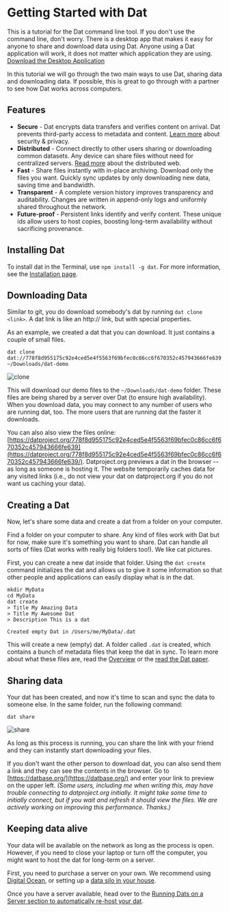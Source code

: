 # Getting Started with Dat

This is a tutorial for the Dat command line tool. If you don't use the command line, don't worry. There is a desktop app that makes it easy for anyone to share and download data using Dat. Anyone using a Dat application will work, it does not matter which application they are using. [Download the Desktop Application](/install#desktop-application)

In this tutorial we will go through the two main ways to use Dat, sharing data and downloading data. If possible, this is great to go through with a partner to see how Dat works across computers.

## Features

* **Secure** - Dat encrypts data transfers and verifies content on arrival. Dat prevents third-party access to metadata and content. [Learn more](faq#security-and-privacy) about security & privacy.
* **Distributed** - Connect directly to other users sharing or downloading common datasets. Any device can share files without need for centralized servers. [Read more](terms#distributed-web) about the distributed web.
* **Fast** - Share files instantly with in-place archiving. Download only the files you want. Quickly sync updates by only downloading new data, saving time and bandwidth.
* **Transparent** - A complete version history improves transparency and auditability. Changes are written in append-only logs and uniformly shared throughout the network.
* **Future-proof** - Persistent links identify and verify content. These unique ids allow users to host copies, boosting long-term availability without sacrificing provenance.

## Installing Dat

To install dat in the Terminal, use `npm install -g dat`. For more information, see the [Installation page](/install).

## Downloading Data

Similar to git, you do download somebody's dat by running `dat clone <link>`. A dat link is like an http:// link, but with special properties.

As an example, we created a dat that you can download. It just contains a couple of small files.

```
dat clone dat://778f8d955175c92e4ced5e4f5563f69bfec0c86cc6f670352c457943666fe639 ~/Downloads/dat-demo
```

![clone](https://raw.githubusercontent.com/datproject/docs/master/assets/cli-clone.gif)

This will download our demo files to the `~/Downloads/dat-demo` folder. These files are being shared by a server over Dat (to ensure high availability). When you download data, you may connect to any number of users who are running dat, too. The more users that are running dat the faster it downloads.

You can also also view the files online: [https://datproject.org/778f8d955175c92e4ced5e4f5563f69bfec0c86cc6f670352c457943666fe639](https://datproject.org/778f8d955175c92e4ced5e4f5563f69bfec0c86cc6f670352c457943666fe639/). Datproject.org previews a dat in the browser -- as long as someone is hosting it. The website temporarily caches data for any visited links (i.e., do not view your dat on datproject.org if you do not want us caching your data).

## Creating a Dat

Now, let's share some data and create a dat from a folder on your computer.

Find a folder on your computer to share. Any kind of files work with Dat but for now, make sure it's something you want to share. Dat can handle all sorts of files (Dat works with really big folders too!). We like cat pictures.

First, you can create a new dat inside that folder. Using the `dat create` command initializes the dat and allows us to give it some information so that other people and applications can easily display what is in the dat.

```
mkdir MyData
cd MyData
dat create
> Title My Amazing Data
> Title My Awesome Dat
> Description This is a dat

Created empty Dat in /Users/me/MyData/.dat
```

This will create a new (empty) dat. A folder called `.dat` is created, which contains a bunch of metadata files that keep the dat in sync. To learn more about what these files are, read the [Overview](/overview) or the  [read the Dat paper](/paper).

## Sharing data

Your dat has been created, and now it's time to scan and sync the data to someone else. In the same folder, run the following command:

```
dat share
```

![share](https://raw.githubusercontent.com/datproject/docs/master/assets/cli-share.gif)

As long as this process is running, you can share the link with your friend and they can instantly start downloading your files.

If you don't want the other person to download dat, you can also send them a link and they can see the contents in the browser. Go to [https://datbase.org/](https://datbase.org/) and enter your link to preview on the upper left. *(Some users, including me when writing this, may have trouble connecting to datproject.org initially. It might take some time to initially connect, but if you wait and refresh it should view the files. We are actively working on improving this performance. Thanks.)*

## Keeping data alive

Your data will be available on the network as long as the process is open. However, if you need to close your laptop or turn off the computer, you might want to host the dat for long-term on a server.

First, you need to purchase a server on your own. We recommend using [Digital Ocean](https://digitalocean.com), or setting up a [data silo in your house](https://github.com/datproject/datasilo).

Once you have a server available, head over to the [Running Dats on a Server section to automatically re-host your dat](/server).
